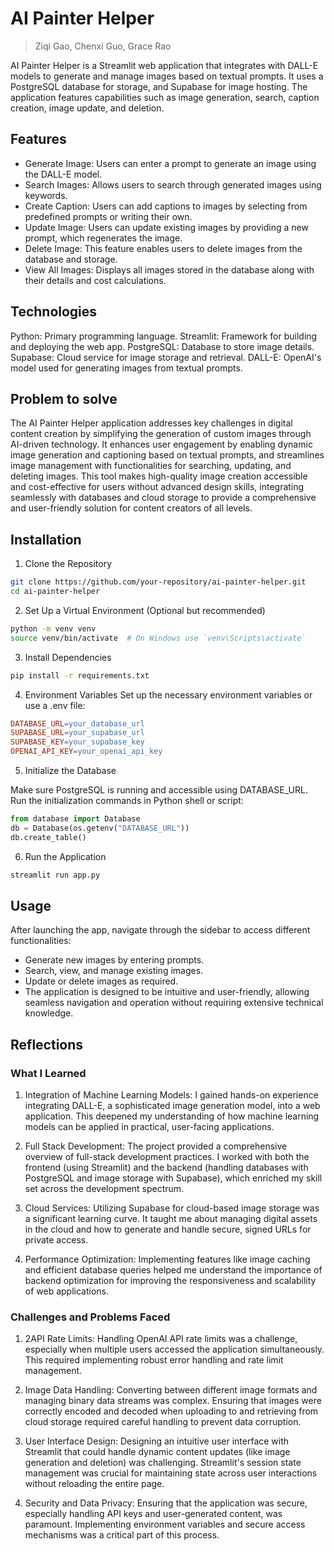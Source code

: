 # AI Painter Helper

> Ziqi Gao, Chenxi Guo, Grace Rao

AI Painter Helper is a Streamlit web application that integrates with DALL-E models to generate and manage images based on textual prompts. It uses a PostgreSQL database for storage, and Supabase for image hosting. The application features capabilities such as image generation, search, caption creation, image update, and deletion.

## Features

* Generate Image: Users can enter a prompt to generate an image using the DALL-E model.
* Search Images: Allows users to search through generated images using keywords.
* Create Caption: Users can add captions to images by selecting from predefined prompts or writing their own.
* Update Image: Users can update existing images by providing a new prompt, which regenerates the image.
* Delete Image: This feature enables users to delete images from the database and storage.
* View All Images: Displays all images stored in the database along with their details and cost calculations.

## Technologies

Python: Primary programming language.
Streamlit: Framework for building and deploying the web app.
PostgreSQL: Database to store image details.
Supabase: Cloud service for image storage and retrieval.
DALL-E: OpenAI's model used for generating images from textual prompts.


## Problem to solve
The AI Painter Helper application addresses key challenges in digital content creation by simplifying the generation of custom images through AI-driven technology. It enhances user engagement by enabling dynamic image generation and captioning based on textual prompts, and streamlines image management with functionalities for searching, updating, and deleting images. This tool makes high-quality image creation accessible and cost-effective for users without advanced design skills, integrating seamlessly with databases and cloud storage to provide a comprehensive and user-friendly solution for content creators of all levels.

## Installation

1. Clone the Repository

```bash
git clone https://github.com/your-repository/ai-painter-helper.git
cd ai-painter-helper
```

2. Set Up a Virtual Environment (Optional but recommended)

```bash
python -m venv venv
source venv/bin/activate  # On Windows use `venv\Scripts\activate`
```

3. Install Dependencies

```bash
pip install -r requirements.txt
```

4. Environment Variables
Set up the necessary environment variables or use a .env file:

```makefile
DATABASE_URL=your_database_url
SUPABASE_URL=your_supabase_url
SUPABASE_KEY=your_supabase_key
OPENAI_API_KEY=your_openai_api_key
```

5. Initialize the Database

Make sure PostgreSQL is running and accessible using DATABASE_URL.
Run the initialization commands in Python shell or script:

```python
from database import Database
db = Database(os.getenv("DATABASE_URL"))
db.create_table()
```

6. Run the Application

```bash
streamlit run app.py
```

## Usage

After launching the app, navigate through the sidebar to access different functionalities:

* Generate new images by entering prompts.
* Search, view, and manage existing images.
* Update or delete images as required.
* The application is designed to be intuitive and user-friendly, allowing seamless navigation and operation without requiring extensive technical knowledge.

## Reflections
### What I Learned
1.  Integration of Machine Learning Models: I gained hands-on experience integrating DALL-E, a sophisticated image generation model, into a web application. This deepened my understanding of how machine learning models can be applied in practical, user-facing applications.

2. Full Stack Development: The project provided a comprehensive overview of full-stack development practices. I worked with both the frontend (using Streamlit) and the backend (handling databases with PostgreSQL and image storage with Supabase), which enriched my skill set across the development spectrum.

3. Cloud Services: Utilizing Supabase for cloud-based image storage was a significant learning curve. It taught me about managing digital assets in the cloud and how to generate and handle secure, signed URLs for private access.

4. Performance Optimization: Implementing features like image caching and efficient database queries helped me understand the importance of backend optimization for improving the responsiveness and scalability of web applications.

### Challenges and Problems Faced

1. 2API Rate Limits: Handling OpenAI API rate limits was a challenge, especially when multiple users accessed the application simultaneously. This required implementing robust error handling and rate limit management.

2. Image Data Handling: Converting between different image formats and managing binary data streams was complex. Ensuring that images were correctly encoded and decoded when uploading to and retrieving from cloud storage required careful handling to prevent data corruption.

4. User Interface Design: Designing an intuitive user interface with Streamlit that could handle dynamic content updates (like image generation and deletion) was challenging. Streamlit's session state management was crucial for maintaining state across user interactions without reloading the entire page.

4. Security and Data Privacy: Ensuring that the application was secure, especially handling API keys and user-generated content, was paramount. Implementing environment variables and secure access mechanisms was a critical part of this process.